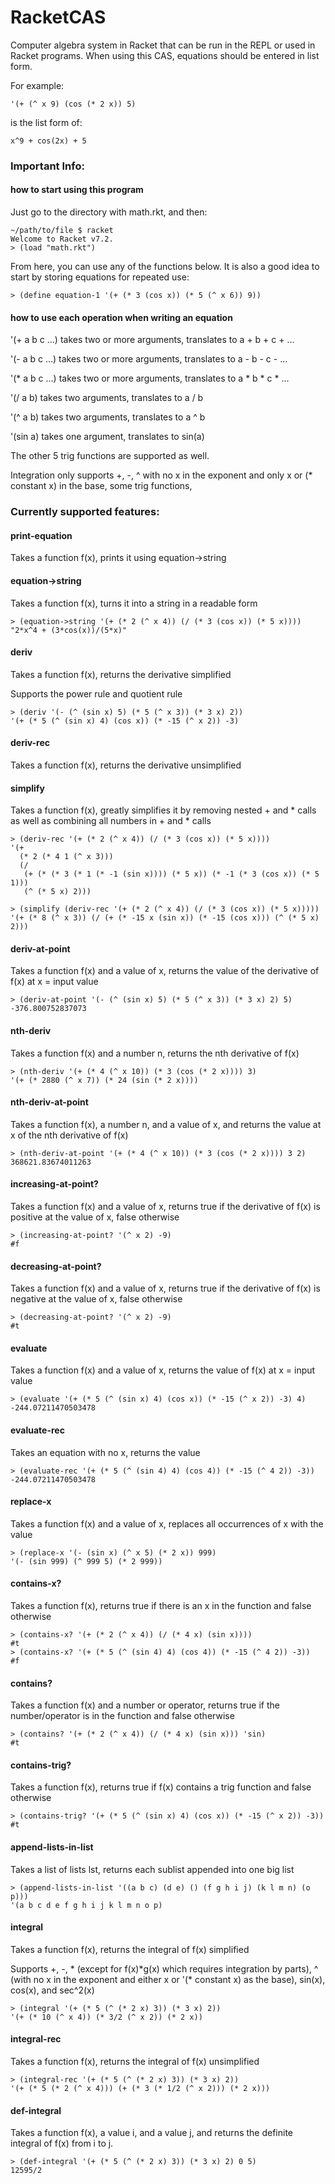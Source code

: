 # RacketCAS

Computer algebra system in Racket that can be run in the REPL or used in Racket programs.  When using this CAS, equations should be entered in list form.

For example:

```
'(+ (^ x 9) (cos (* 2 x)) 5)
```
is the list form of:
```
x^9 + cos(2x) + 5
```

### Important Info:

#### how to start using this program

Just go to the directory with math.rkt, and then:

```
~/path/to/file $ racket
Welcome to Racket v7.2.
> (load "math.rkt")
```

From here, you can use any of the functions below.  It is also a good idea to start by storing equations for repeated use:

```
> (define equation-1 '(+ (* 3 (cos x)) (* 5 (^ x 6)) 9))
```

#### how to use each operation when writing an equation

'(+ a b c ...) takes two or more arguments, translates to a + b + c + ...

'(- a b c ...) takes two or more arguments, translates to a - b - c - ...

'(\* a b c ...) takes two or more arguments, translates to a * b * c * ...

'(/ a b) takes two arguments, translates to a / b

'(^ a b) takes two arguments, translates to a ^ b

'(sin a) takes one argument, translates to sin(a)

The other 5 trig functions are supported as well.

Integration only supports +, -, ^ with no x in the exponent and only x or (\* constant x) in the base, some trig functions, 

### Currently supported features:


#### print-equation

Takes a function f(x), prints it using equation-\>string

#### equation->string

Takes a function f(x), turns it into a string in a readable form

```
> (equation->string '(+ (* 2 (^ x 4)) (/ (* 3 (cos x)) (* 5 x))))
"2*x^4 + (3*cos(x))/(5*x)"
```
#### deriv

Takes a function f(x), returns the derivative simplified

Supports the power rule and quotient rule

```
> (deriv '(- (^ (sin x) 5) (* 5 (^ x 3)) (* 3 x) 2))
'(+ (* 5 (^ (sin x) 4) (cos x)) (* -15 (^ x 2)) -3)
```

#### deriv-rec

Takes a function f(x), returns the derivative unsimplified

#### simplify

Takes a function f(x), greatly simplifies it by removing nested + and * calls as well as combining all numbers in + and * calls

```
> (deriv-rec '(+ (* 2 (^ x 4)) (/ (* 3 (cos x)) (* 5 x))))
'(+
  (* 2 (* 4 1 (^ x 3)))
  (/
   (+ (* (* 3 (* 1 (* -1 (sin x)))) (* 5 x)) (* -1 (* 3 (cos x)) (* 5 1)))
   (^ (* 5 x) 2)))

> (simplify (deriv-rec '(+ (* 2 (^ x 4)) (/ (* 3 (cos x)) (* 5 x)))))
'(+ (* 8 (^ x 3)) (/ (+ (* -15 x (sin x)) (* -15 (cos x))) (^ (* 5 x) 2)))

```

#### deriv-at-point

Takes a function f(x) and a value of x, returns the value of the derivative of f(x) at x = input value

```
> (deriv-at-point '(- (^ (sin x) 5) (* 5 (^ x 3)) (* 3 x) 2) 5)
-376.800752837073
```

#### nth-deriv

Takes a function f(x) and a number n, returns the nth derivative of f(x)

```
> (nth-deriv '(+ (* 4 (^ x 10)) (* 3 (cos (* 2 x)))) 3)
'(+ (* 2880 (^ x 7)) (* 24 (sin (* 2 x))))
```

#### nth-deriv-at-point

Takes a function f(x), a number n, and a value of x, and returns the value at x of the nth derivative of f(x)

```
> (nth-deriv-at-point '(+ (* 4 (^ x 10)) (* 3 (cos (* 2 x)))) 3 2)
368621.83674011263
```

#### increasing-at-point?

Takes a function f(x) and a value of x, returns true if the derivative of f(x) is positive at the value of x, false otherwise

```
> (increasing-at-point? '(^ x 2) -9)
#f
```


#### decreasing-at-point?

Takes a function f(x) and a value of x, returns true if the derivative of f(x) is negative at the value of x, false otherwise

```
> (decreasing-at-point? '(^ x 2) -9)
#t
```

#### evaluate

Takes a function f(x) and a value of x, returns the value of f(x) at x = input value

```
> (evaluate '(+ (* 5 (^ (sin x) 4) (cos x)) (* -15 (^ x 2)) -3) 4)
-244.07211470503478
```

#### evaluate-rec

Takes an equation with no x, returns the value

```
> (evaluate-rec '(+ (* 5 (^ (sin 4) 4) (cos 4)) (* -15 (^ 4 2)) -3))
-244.07211470503478
```

#### replace-x

Takes a function f(x) and a value of x, replaces all occurrences of x with the value

```
> (replace-x '(- (sin x) (^ x 5) (* 2 x)) 999)
'(- (sin 999) (^ 999 5) (* 2 999))
```

#### contains-x?

Takes a function f(x), returns true if there is an x in the function and false otherwise

```
> (contains-x? '(+ (* 2 (^ x 4)) (/ (* 4 x) (sin x))))
#t
> (contains-x? '(+ (* 5 (^ (sin 4) 4) (cos 4)) (* -15 (^ 4 2)) -3))
#f
```

#### contains?

Takes a function f(x) and a number or operator, returns true if the number/operator is in the function and false otherwise

```
> (contains? '(+ (* 2 (^ x 4)) (/ (* 4 x) (sin x))) 'sin)
#t
```

#### contains-trig?

Takes a function f(x), returns true if f(x) contains a trig function and false otherwise

```
> (contains-trig? '(+ (* 5 (^ (sin x) 4) (cos x)) (* -15 (^ x 2)) -3))
#t
```

#### append-lists-in-list

Takes a list of lists lst, returns each sublist appended into one big list

```
> (append-lists-in-list '((a b c) (d e) () (f g h i j) (k l m n) (o p)))
'(a b c d e f g h i j k l m n o p)
```

#### integral

Takes a function f(x), returns the integral of f(x) simplified

Supports +, -, * (except for f(x)\*g(x) which requires integration by parts), ^ (with no x in the exponent and either x or '(\* constant x) as the base), sin(x), cos(x), and sec^2(x)

```
> (integral '(+ (* 5 (^ (* 2 x) 3)) (* 3 x) 2))
'(+ (* 10 (^ x 4)) (* 3/2 (^ x 2)) (* 2 x))
```

#### integral-rec

Takes a function f(x), returns the integral of f(x) unsimplified

```
> (integral-rec '(+ (* 5 (^ (* 2 x) 3)) (* 3 x) 2))
'(+ (* 5 (* 2 (^ x 4))) (+ (* 3 (* 1/2 (^ x 2))) (* 2 x)))
```

#### def-integral

Takes a function f(x), a value i, and a value j, and returns the definite integral of f(x) from i to j.

```
> (def-integral '(+ (* 5 (^ (* 2 x) 3)) (* 3 x) 2) 0 5)
12595/2
```
